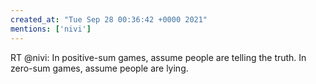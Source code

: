 ```yaml
---
created_at: "Tue Sep 28 00:36:42 +0000 2021"
mentions: ['nivi']
---
```


RT @nivi: In positive-sum games, assume people are telling the truth. In zero-sum games, assume people are lying.